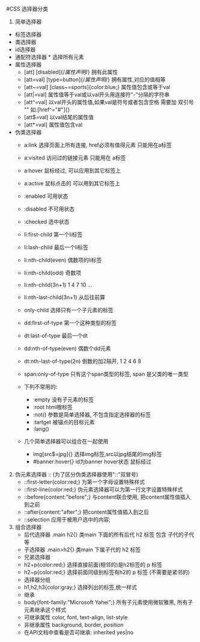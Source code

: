 #CSS  选择器分类
1. 简单选择器
  * 标签选择器
  * 类选择器
  * id选择器
  * 通配符选择器   * 选择所有元素
  * 属性选择器  
    * [att]   [disabled]{/*属性声明*/}  拥有此属性
    * [att=val] [type=button]{/*属性声明*/} 拥有属性,对应的值相等
    * [att~=val] [class~=sports]{color:blue;} 属性值包含或等于val
    * [att|=val] 属性值等于val或以val开头用连接符"-"分隔的字符串
    * [att^=val] 以val开头的属性值,如果val是符号或者包含空格 需要加 双引号 "" 如:[href^="#"]{}
    * [att$=val] 以val结尾的属性值
    * [att*=val] 属性值包含val
  * 伪类选择器
      * a:link 选择页面上所有连接, href必须有值得元素 只能用在a标签
      * a:visited 访问过的链接元素 只能用在 a标签
      * a:hover 鼠标经过, 可以应用到其它标签上
      * a:active 鼠标点击的 可以用到其它标签上

      * :enabled  可用状态
      * :disabled  不可用状态
      * :checked  选中状态

      * li:first-child 第一个li标签
      * li:lash-child 最后一个li标签
      * li:nth-child(even) 偶数项的li标签
      * li:nth-child(odd) 奇数项
      * li:nth-child(3n+1) 1 4 7 10 ... 
      * li:nth-last-child(3n+1) 从后往前算 
      * only-child 选择只有一个子元素的标签
      * dd:first-of-type 第一个这种类型的标签
      * dt:last-of-type 最后一个dt
      * dd:nth-of-type(even) 偶数个dd元素
      * dt:nth-last-of-type(2n) 倒数的加2隔开, 1 2 4 6 8
      * span:only-of-type  只有这个span类型的标签, span 是父类的唯一类型
      * 下列不常用的:
        * :empty 没有子元素的标签
        * :root html根标签
        * :not()  参数是简单选择器, 不包含指定选择器的标签
        * :tartget 被锚点的目标元素
        * :lang()
      * 几个简单选择器可以组合在一起使用
        *  img[src$=jpg]{} 选择img标签,src以jpg结尾的img标签
        * \#banner:hover{} id为banner hover状态 鼠标经过
2. 伪元素选择器 :: (为了区分伪类选择器使用"::"双冒号)
    * ::first-letter{color:red;}   为第一个字母设置特殊样式
    * ::first-line{color:red;}  伪元素选择器可以为第一行文字设置特殊样式
    * ::before{content:"before";} 与content联合使用, 把content属性值插入到之前
    * ::after{content:"after";}  把content属性值插入到之后
    * ::selection 应用于被用户选中的内容;
3. 组合选择器
     * 后代选择器  .main h2{} 类main 下面的所有后代 h2 标签 包含 子代的子代等
    *  子选择器 .main>h2{} 类main 下属子代的 h2 标签
    *  兄弟选择器 
    * h2+p{color:red;} 选择直接前面(相邻的)是h2标签的  p  标签
    * h2~p{color:red;} 选择前面同级别标签有h2的 p 标签 (不需要是紧邻的)
    * 选择器分组
     * h1,h2,h3{color:gray;} 选择列出的标签,统一样式
     * 继承
     * body{font-family:"Microsoft Yahei";} 所有子元素使用微软雅黑, 所有子元素继承这个样式
     * 可继承属性 color, font, text-align, list-style
     * 非继承属性 background, border, position
     * 在API文档中查看是否可继承: inherited  yes|no

